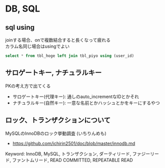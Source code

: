 # DB, SQL

## sql using

joinする場合、onで複数結合すると長くなって疲れる  
カラム名同じ場合はusingでよい

```sql
select * from tbl_hoge left join tbl_piyo using (user_id)
```

## サロゲートキー, ナチュラルキー

PKの考え方で出てくる  

- サロゲートキー(代理キー): 通しのauto_incrementなIDとかそれ
- ナチュラルキー(自然キー): 一意な名前とかハッシュとかをキーにするやつ

## ロック、トランザクションについて

MySQLのInnoDBのロック挙動調査 (いちりんめも)
- https://github.com/ichirin2501/doc/blob/master/innodb.md

Keyword: InnoDB, MySQL, トランザクション, ダーティリード, ファジーリード, ファントムリード, READ COMMITTED, REPEATABLE READ
